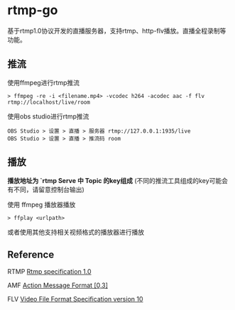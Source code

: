 # rtmp-go

基于rtmp1.0协议开发的直播服务器，支持rtmp、http-flv播放。直播全程录制等功能。

## 推流

使用ffmpeg进行rtmp推流
```
> ffmpeg -re -i <filename.mp4> -vcodec h264 -acodec aac -f flv rtmp://localhost/live/room
```

使用obs studio进行rtmp推流
```
OBS Studio > 设置 > 直播 > 服务器 rtmp://127.0.0.1:1935/live
OBS Studio > 设置 > 直播 > 推流码 room
```

## 播放

**播放地址为 `rtmp Serve 中 Topic 的key组成** (不同的推流工具组成的key可能会有不同，请留意控制台输出)

使用 ffmpeg 播放器播放
```
> ffplay <urlpath>
```
或者使用其他支持相关视频格式的播放器进行播放

## Reference 

RTMP [Rtmp specification 1.0](./docs/rtmp_specification_1.0.pdf)

AMF [Action Message Format [0,3]](./docs/amf0-file-format-specification.pdf)

FLV [Video File Format Specification version 10](./docs/video_file_format_spec_v10.pdf)
